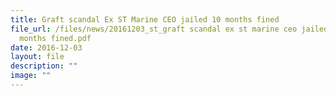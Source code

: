```yaml
---
title: Graft scandal Ex ST Marine CEO jailed 10 months fined
file_url: /files/news/20161203_st_graft scandal ex st marine ceo jailed 10
  months fined.pdf
date: 2016-12-03
layout: file
description: ""
image: ""
---
```

